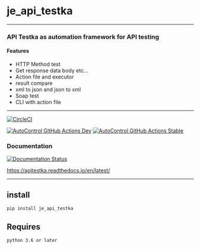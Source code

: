 # je_api_testka

---

### API Testka as automation framework for API testing

#### Features
* HTTP Method test 
* Get response data body etc...
* Action file and executor
* result compare
* xml to json and json to xml
* Soap test
* CLI with action file
---

[![CircleCI](https://circleci.com/gh/JE-Chen/APITestka/tree/main.svg?style=svg&circle-token=32826b3cccdffba93891691795bbded287a0b7fe)](https://circleci.com/gh/JE-Chen/APITestka/tree/main)

[![AutoControl GitHub Actions Dev](https://github.com/JE-Chen/APITestka/actions/workflows/api-testka-github-actions_dev.yml/badge.svg)](https://github.com/JE-Chen/APITestka/actions/workflows/api-testka-github-actions_dev.yml)
[![AutoControl GitHub Actions Stable](https://github.com/JE-Chen/APITestka/actions/workflows/api-testka-github-actions_stable.yml/badge.svg)](https://github.com/JE-Chen/APITestka/actions/workflows/api-testka-github-actions_stable.yml)
### Documentation

[![Documentation Status](https://readthedocs.org/projects/apitestka/badge/?version=latest)](https://apitestka.readthedocs.io/en/latest/?badge=latest)

https://apitestka.readthedocs.io/en/latest/

---

## install 

```
pip install je_api_testka
```

## Requires

```
python 3.6 or later
```